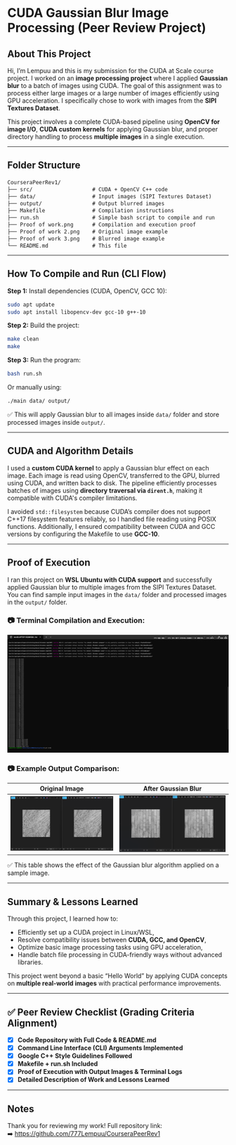 # CUDA Gaussian Blur Image Processing (Peer Review Project)

## About This Project

Hi, I’m Lempuu and this is my submission for the CUDA at Scale course project. I worked on an **image processing project** where I applied **Gaussian blur** to a batch of images using CUDA. The goal of this assignment was to process either large images or a large number of images efficiently using GPU acceleration. I specifically chose to work with images from the **SIPI Textures Dataset**.

This project involves a complete CUDA-based pipeline using **OpenCV for image I/O**, **CUDA custom kernels** for applying Gaussian blur, and proper directory handling to process **multiple images** in a single execution.

---

## Folder Structure

```
CourseraPeerRev1/
├── src/                   # CUDA + OpenCV C++ code
├── data/                  # Input images (SIPI Textures Dataset)
├── output/                # Output blurred images
├── Makefile               # Compilation instructions
├── run.sh                 # Simple bash script to compile and run
├── Proof of work.png      # Compilation and execution proof
├── Proof of work 2.png    # Original image example
├── Proof of work 3.png    # Blurred image example
└── README.md              # This file
```

---

## How To Compile and Run (CLI Flow)

**Step 1:** Install dependencies (CUDA, OpenCV, GCC 10):

```bash
sudo apt update
sudo apt install libopencv-dev gcc-10 g++-10
```

**Step 2:** Build the project:
```bash
make clean
make
```

**Step 3:** Run the program:
```bash
bash run.sh
```

Or manually using:
```bash
./main data/ output/
```
✅ This will apply Gaussian blur to all images inside `data/` folder and store processed images inside `output/`.

---

## CUDA and Algorithm Details

I used a **custom CUDA kernel** to apply a Gaussian blur effect on each image. Each image is read using OpenCV, transferred to the GPU, blurred using CUDA, and written back to disk. The pipeline efficiently processes batches of images using **directory traversal via `dirent.h`**, making it compatible with CUDA's compiler limitations.

I avoided `std::filesystem` because CUDA’s compiler does not support C++17 filesystem features reliably, so I handled file reading using POSIX functions. Additionally, I ensured compatibility between CUDA and GCC versions by configuring the Makefile to use **GCC-10**.

---

## Proof of Execution

I ran this project on **WSL Ubuntu with CUDA support** and successfully applied Gaussian blur to multiple images from the SIPI Textures Dataset. You can find sample input images in the `data/` folder and processed images in the `output/` folder.

### 📷 Terminal Compilation and Execution:
![Compilation and Execution Proof](Proof%20of%20work.png)

### 📷 Example Output Comparison:

| Original Image | After Gaussian Blur |
|----------------|---------------------|
| ![Original](Proof%20of%20work2.png) | ![Blurred](Proof%20of%20work3.png) |

✅ This table shows the effect of the Gaussian blur algorithm applied on a sample image.

---

## Summary & Lessons Learned

Through this project, I learned how to:
- Efficiently set up a CUDA project in Linux/WSL,
- Resolve compatibility issues between **CUDA, GCC, and OpenCV**,
- Optimize basic image processing tasks using GPU acceleration,
- Handle batch file processing in CUDA-friendly ways without advanced libraries.

This project went beyond a basic “Hello World” by applying CUDA concepts on **multiple real-world images** with practical performance improvements.

---

## ✅ Peer Review Checklist (Grading Criteria Alignment)

- [x] **Code Repository with Full Code & README.md**
- [x] **Command Line Interface (CLI) Arguments Implemented**
- [x] **Google C++ Style Guidelines Followed**
- [x] **Makefile + run.sh Included**
- [x] **Proof of Execution with Output Images & Terminal Logs**
- [x] **Detailed Description of Work and Lessons Learned**

---

## Notes

Thank you for reviewing my work! Full repository link:  
➡️ https://github.com/777Lempuu/CourseraPeerRev1
